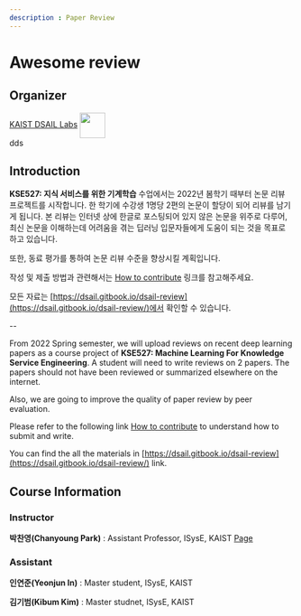 ```yaml
---
description : Paper Review
---
```


# Awesome review  

## Organizer  

[KAIST DSAIL Labs](https://dsail.kaist.ac.kr/)   <img width='45' align='center' src='.gitbook/main/symbol.png'>  
dds
## Introduction  

**KSE527: 지식 서비스를 위한 기계학습** 수업에서는 2022년 봄학기 때부터 논문 리뷰 프로젝트를 시작합니다. 한 학기에 수강생 1명당 2편의 논문이 할당이 되어 리뷰를 남기게 됩니다. 본 리뷰는 인터넷 상에 한글로 포스팅되어 있지 않은 논문을 위주로 다루어, 최신 논문을 이해하는데 어려움을 겪는 딥러닝 입문자들에게 도움이 되는 것을 목표로 하고 있습니다. 

또한, 동료 평가를 통하여 논문 리뷰 수준을 향상시킬 계획입니다.  

작성 및 제출 방법과 관련해서는 [How to contribute](https://app.gitbook.com/s/AHQ0nw6nnYCflU3RyLxw/how-to-contribute/how-to-contribute) 링크를 참고해주세요.  

모든 자료는 [https://dsail.gitbook.io/dsail-review](https://dsail.gitbook.io/dsail-review/)에서 확인할 수 있습니다.  

--

From 2022 Spring semester, we will upload reviews on recent deep learning papers as a course project of **KSE527: Machine Learning For Knowledge Service Engineering**. A student will need to write reviews on 2 papers. The papers should not have been reviewed or summarized elsewhere on the internet.

Also, we are going to improve the quality of paper review by peer evaluation.  

Please refer to the following link [How to contribute](https://app.gitbook.com/s/AHQ0nw6nnYCflU3RyLxw/how-to-contribute/how-to-contribute) to understand how to submit and write.  

You can find the all the materials in [https://dsail.gitbook.io/dsail-review](https://dsail.gitbook.io/dsail-review/) link. 

## Course Information    

### Instructor  

**박찬영(Chanyoung Park)** : Assistant Professor, ISysE, KAIST [Page](http://dsail.kaist.ac.kr/professor/)  

### Assistant  

**인연준(Yeonjun In)** : Master student, ISysE, KAIST  

**김기범(Kibum Kim)** : Master studnet, ISysE, KAIST


